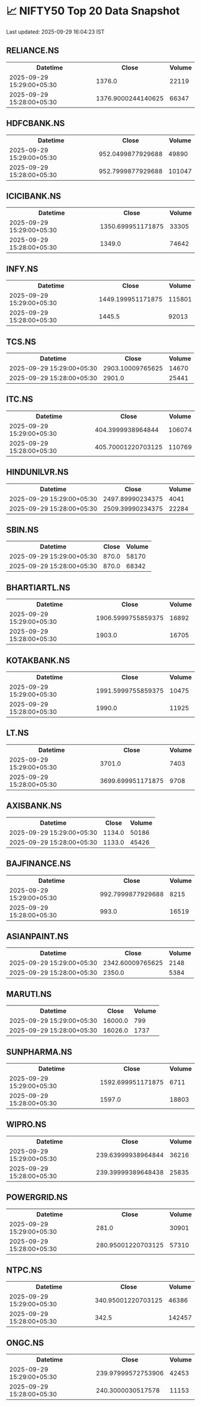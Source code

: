 # 📈 NIFTY50 Top 20 Data Snapshot

Last updated: 2025-09-29 16:04:23 IST

## RELIANCE.NS

<table>
  <tr><th>Datetime</th><th>Close</th><th>Volume</th></tr>
  <tr><td>2025-09-29 15:29:00+05:30</td><td>1376.0</td><td>22119</td></tr>
  <tr><td>2025-09-29 15:28:00+05:30</td><td>1376.9000244140625</td><td>66347</td></tr>
</table>

## HDFCBANK.NS

<table>
  <tr><th>Datetime</th><th>Close</th><th>Volume</th></tr>
  <tr><td>2025-09-29 15:29:00+05:30</td><td>952.0499877929688</td><td>49890</td></tr>
  <tr><td>2025-09-29 15:28:00+05:30</td><td>952.7999877929688</td><td>101047</td></tr>
</table>

## ICICIBANK.NS

<table>
  <tr><th>Datetime</th><th>Close</th><th>Volume</th></tr>
  <tr><td>2025-09-29 15:29:00+05:30</td><td>1350.699951171875</td><td>33305</td></tr>
  <tr><td>2025-09-29 15:28:00+05:30</td><td>1349.0</td><td>74642</td></tr>
</table>

## INFY.NS

<table>
  <tr><th>Datetime</th><th>Close</th><th>Volume</th></tr>
  <tr><td>2025-09-29 15:29:00+05:30</td><td>1449.199951171875</td><td>115801</td></tr>
  <tr><td>2025-09-29 15:28:00+05:30</td><td>1445.5</td><td>92013</td></tr>
</table>

## TCS.NS

<table>
  <tr><th>Datetime</th><th>Close</th><th>Volume</th></tr>
  <tr><td>2025-09-29 15:29:00+05:30</td><td>2903.10009765625</td><td>14670</td></tr>
  <tr><td>2025-09-29 15:28:00+05:30</td><td>2901.0</td><td>25441</td></tr>
</table>

## ITC.NS

<table>
  <tr><th>Datetime</th><th>Close</th><th>Volume</th></tr>
  <tr><td>2025-09-29 15:29:00+05:30</td><td>404.3999938964844</td><td>106074</td></tr>
  <tr><td>2025-09-29 15:28:00+05:30</td><td>405.70001220703125</td><td>110769</td></tr>
</table>

## HINDUNILVR.NS

<table>
  <tr><th>Datetime</th><th>Close</th><th>Volume</th></tr>
  <tr><td>2025-09-29 15:29:00+05:30</td><td>2497.89990234375</td><td>4041</td></tr>
  <tr><td>2025-09-29 15:28:00+05:30</td><td>2509.39990234375</td><td>22284</td></tr>
</table>

## SBIN.NS

<table>
  <tr><th>Datetime</th><th>Close</th><th>Volume</th></tr>
  <tr><td>2025-09-29 15:29:00+05:30</td><td>870.0</td><td>58170</td></tr>
  <tr><td>2025-09-29 15:28:00+05:30</td><td>870.0</td><td>68342</td></tr>
</table>

## BHARTIARTL.NS

<table>
  <tr><th>Datetime</th><th>Close</th><th>Volume</th></tr>
  <tr><td>2025-09-29 15:29:00+05:30</td><td>1906.5999755859375</td><td>16892</td></tr>
  <tr><td>2025-09-29 15:28:00+05:30</td><td>1903.0</td><td>16705</td></tr>
</table>

## KOTAKBANK.NS

<table>
  <tr><th>Datetime</th><th>Close</th><th>Volume</th></tr>
  <tr><td>2025-09-29 15:29:00+05:30</td><td>1991.5999755859375</td><td>10475</td></tr>
  <tr><td>2025-09-29 15:28:00+05:30</td><td>1990.0</td><td>11925</td></tr>
</table>

## LT.NS

<table>
  <tr><th>Datetime</th><th>Close</th><th>Volume</th></tr>
  <tr><td>2025-09-29 15:29:00+05:30</td><td>3701.0</td><td>7403</td></tr>
  <tr><td>2025-09-29 15:28:00+05:30</td><td>3699.699951171875</td><td>9708</td></tr>
</table>

## AXISBANK.NS

<table>
  <tr><th>Datetime</th><th>Close</th><th>Volume</th></tr>
  <tr><td>2025-09-29 15:29:00+05:30</td><td>1134.0</td><td>50186</td></tr>
  <tr><td>2025-09-29 15:28:00+05:30</td><td>1133.0</td><td>45426</td></tr>
</table>

## BAJFINANCE.NS

<table>
  <tr><th>Datetime</th><th>Close</th><th>Volume</th></tr>
  <tr><td>2025-09-29 15:29:00+05:30</td><td>992.7999877929688</td><td>8215</td></tr>
  <tr><td>2025-09-29 15:28:00+05:30</td><td>993.0</td><td>16519</td></tr>
</table>

## ASIANPAINT.NS

<table>
  <tr><th>Datetime</th><th>Close</th><th>Volume</th></tr>
  <tr><td>2025-09-29 15:29:00+05:30</td><td>2342.60009765625</td><td>2148</td></tr>
  <tr><td>2025-09-29 15:28:00+05:30</td><td>2350.0</td><td>5384</td></tr>
</table>

## MARUTI.NS

<table>
  <tr><th>Datetime</th><th>Close</th><th>Volume</th></tr>
  <tr><td>2025-09-29 15:29:00+05:30</td><td>16000.0</td><td>799</td></tr>
  <tr><td>2025-09-29 15:28:00+05:30</td><td>16026.0</td><td>1737</td></tr>
</table>

## SUNPHARMA.NS

<table>
  <tr><th>Datetime</th><th>Close</th><th>Volume</th></tr>
  <tr><td>2025-09-29 15:29:00+05:30</td><td>1592.699951171875</td><td>6711</td></tr>
  <tr><td>2025-09-29 15:28:00+05:30</td><td>1597.0</td><td>18803</td></tr>
</table>

## WIPRO.NS

<table>
  <tr><th>Datetime</th><th>Close</th><th>Volume</th></tr>
  <tr><td>2025-09-29 15:29:00+05:30</td><td>239.63999938964844</td><td>36216</td></tr>
  <tr><td>2025-09-29 15:28:00+05:30</td><td>239.39999389648438</td><td>25835</td></tr>
</table>

## POWERGRID.NS

<table>
  <tr><th>Datetime</th><th>Close</th><th>Volume</th></tr>
  <tr><td>2025-09-29 15:29:00+05:30</td><td>281.0</td><td>30901</td></tr>
  <tr><td>2025-09-29 15:28:00+05:30</td><td>280.95001220703125</td><td>57310</td></tr>
</table>

## NTPC.NS

<table>
  <tr><th>Datetime</th><th>Close</th><th>Volume</th></tr>
  <tr><td>2025-09-29 15:29:00+05:30</td><td>340.95001220703125</td><td>46386</td></tr>
  <tr><td>2025-09-29 15:28:00+05:30</td><td>342.5</td><td>142457</td></tr>
</table>

## ONGC.NS

<table>
  <tr><th>Datetime</th><th>Close</th><th>Volume</th></tr>
  <tr><td>2025-09-29 15:29:00+05:30</td><td>239.97999572753906</td><td>42453</td></tr>
  <tr><td>2025-09-29 15:28:00+05:30</td><td>240.3000030517578</td><td>11153</td></tr>
</table>

